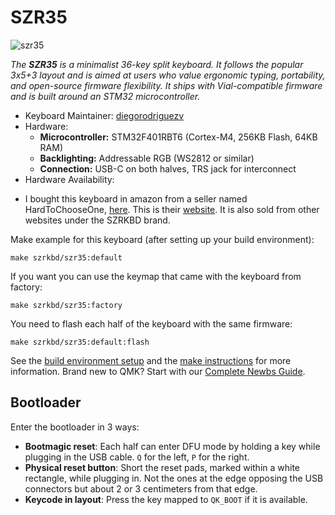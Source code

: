 # SZR35 

![szr35](https://i.ibb.co/vvQPBTF9/szr35.jpg)

*The **SZR35** is a minimalist 36-key split keyboard. It follows the popular 3x5+3 layout and is aimed at users who value ergonomic typing, portability, and open-source firmware flexibility. It ships with Vial-compatible firmware and is built around an STM32 microcontroller.*

* Keyboard Maintainer: [diegorodriguezv](https://github.com/diegorodriguezv)
* Hardware:
  * **Microcontroller:** STM32F401RBT6 (Cortex-M4, 256KB Flash, 64KB RAM)
  * **Backlighting:** Addressable RGB (WS2812 or similar)
  * **Connection:** USB-C on both halves, TRS jack for interconnect
* Hardware Availability:
- I bought this keyboard in amazon from a seller named HardToChooseOne, [here](https://www.amazon.com/gp/product/B0DD69RGHK). This is their [website](https://hardtochooseone.com). It is also sold from other websites under the SZRKBD brand.

Make example for this keyboard (after setting up your build environment):

    make szrkbd/szr35:default

If you want you can use the keymap that came with the keyboard from factory:

    make szrkbd/szr35:factory

You need to flash each half of the keyboard with the same firmware:

    make szrkbd/szr35:default:flash

See the [build environment setup](https://docs.qmk.fm/#/getting_started_build_tools) and the [make instructions](https://docs.qmk.fm/#/getting_started_make_guide) for more information. Brand new to QMK? Start with our [Complete Newbs Guide](https://docs.qmk.fm/#/newbs).

## Bootloader

Enter the bootloader in 3 ways:

* **Bootmagic reset**: Each half can enter DFU mode by holding a key while plugging in the USB cable. `Q` for the left, `P` for the right.
* **Physical reset button**: Short the reset pads, marked within a white rectangle, while plugging in. Not the ones at the edge opposing the USB connectors but about 2 or 3 centimeters from that edge.
* **Keycode in layout**: Press the key mapped to `QK_BOOT` if it is available.
